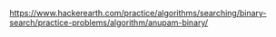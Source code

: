 https://www.hackerearth.com/practice/algorithms/searching/binary-search/practice-problems/algorithm/anupam-binary/
